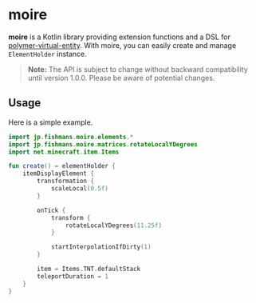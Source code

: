 # moire

**moire** is a Kotlin library providing extension functions and a DSL
for [polymer-virtual-entity](https://github.com/Patbox/polymer). With moire, you can easily create and manage
`ElementHolder` instance.

> **Note:** The API is subject to change without backward compatibility until version 1.0.0. Please be aware of
> potential changes.

## Usage

Here is a simple example.

```kotlin
import jp.fishmans.moire.elements.*
import jp.fishmans.moire.matrices.rotateLocalYDegrees
import net.minecraft.item.Items

fun create() = elementHolder {
    itemDisplayElement {
        transformation {
            scaleLocal(0.5f)
        }

        onTick {
            transform {
                rotateLocalYDegrees(11.25f)
            }

            startInterpolationIfDirty(1)
        }

        item = Items.TNT.defaultStack
        teleportDuration = 1
    }
}
```
